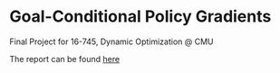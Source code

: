 # Goal-Conditional Policy Gradients
Final Project for 16-745, Dynamic Optimization @ CMU

The report can be found [here](https://rbrigden.github.io/2019/05/13/multi-goal.html)
